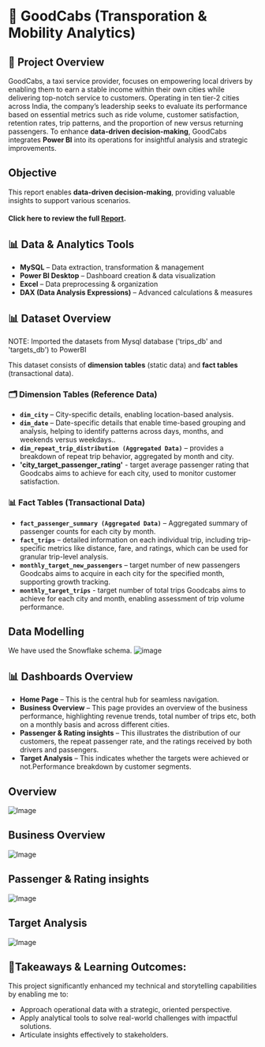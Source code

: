 # 🚕 GoodCabs (Transporation & Mobility Analytics)

## 🚀 Project Overview  
GoodCabs, a taxi service provider, focuses on empowering local drivers by enabling them to earn a stable income within their own cities while delivering top-notch service to customers. Operating in ten tier-2 cities across India, the company’s leadership seeks to evaluate its performance based on essential metrics such as ride volume, customer satisfaction, retention rates, trip patterns, and the proportion of new versus returning passengers. To enhance **data-driven decision-making**, GoodCabs integrates **Power BI** into its operations for insightful analysis and strategic improvements.

## Objective
This report enables **data-driven decision-making**, providing valuable insights to support various scenarios.
#### Click here to review the full [Report](https://app.powerbi.com/view?r=eyJrIjoiYWQ5ZWYxOTktYmQ2Yi00MzMzLWI4MzctZjRkYTM3YTgwNjM1IiwidCI6ImM2ZTU0OWIzLTVmNDUtNDAzMi1hYWU5LWQ0MjQ0ZGM1YjJjNCJ9).

## 📊 Data & Analytics Tools
- **MySQL** – Data extraction, transformation & management  
- **Power BI Desktop** – Dashboard creation & data visualization  
- **Excel** – Data preprocessing & organization  
- **DAX (Data Analysis Expressions)** – Advanced calculations & measures

## 📊 Dataset Overview  
NOTE: Imported the datasets from Mysql database ('trips_db' and 'targets_db') to PowerBI

This dataset consists of **dimension tables** (static data) and **fact tables** (transactional data). 
### 🗂 Dimension Tables (Reference Data)  
- **`dim_city`** – City-specific details, enabling location-based analysis. 
- **`dim_date`** – Date-specific details that enable time-based grouping and analysis, helping to identify patterns across days, months, and weekends versus weekdays..  
- **`dim_repeat_trip_distribution (Aggregated Data)`** – provides a breakdown of repeat trip behavior, aggregated by month and city.
- **'city_target_passenger_rating'** - target average passenger rating that Goodcabs aims to achieve for each city, used to monitor customer satisfaction.

### 📊 Fact Tables (Transactional Data)  
- **`fact_passenger_summary (Aggregated Data)`** – Aggregated summary of passenger counts for each city by month.
- **`fact_trips`** – detailed information on each individual trip, including trip-specific metrics like distance, fare, and ratings, which can be used for granular trip-level analysis.
- **`monthly_target_new_passengers`** – target number of new passengers Goodcabs aims to acquire in each city for the specified month, supporting growth tracking.
- **`monthly_target_trips`** - target number of total trips Goodcabs aims to achieve for each city and month, enabling assessment of trip volume performance.

## Data Modelling
We have used the Snowflake schema. 
![image](https://github.com/user-attachments/assets/135c6cd7-eddb-4e7d-8dfb-a09a6e7901f2)

## 📊 Dashboards Overview  
- **Home Page** – This is the central hub for seamless navigation.  
- **Business Overview** – This page provides an overview of the business performance, highlighting revenue trends, total number of trips etc, both on a monthly basis and across different cities.  
- **Passenger & Rating insights** – This illustrates the distribution of our customers, the repeat passenger rate, and the ratings received by both drivers and passengers.
- **Target Analysis** – This indicates whether the targets were achieved or not.Performance breakdown by customer segments.  

## Overview
![Image](https://github.com/user-attachments/assets/93d7b846-b437-4a62-98e0-f77617fdcf8e)

## Business Overview
![Image](https://github.com/user-attachments/assets/b395efca-68c9-48bb-a933-01b4a4b53bc2)

## Passenger & Rating insights
![Image](https://github.com/user-attachments/assets/d45cb58f-a66c-4aed-856a-0989e0fe9561)

## Target Analysis
![Image](https://github.com/user-attachments/assets/9bd087bb-7fb6-40cf-bb55-5bf9f61a79fb)

## 🎯Takeaways & Learning Outcomes:
This project significantly enhanced my technical and storytelling capabilities by enabling me to:
- Approach operational data with a strategic, oriented perspective.
- Apply analytical tools to solve real-world challenges with impactful solutions.
- Articulate insights effectively to stakeholders.
